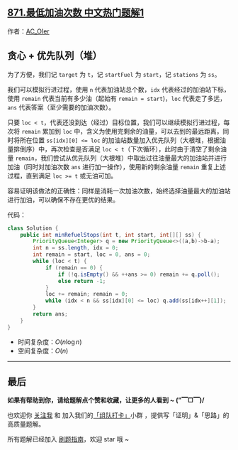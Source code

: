 ## [871.最低加油次数 中文热门题解1](https://leetcode.cn/problems/minimum-number-of-refueling-stops/solutions/100000/by-ac_oier-q2mk)

作者：[AC_OIer](https://leetcode.cn/u/AC_OIer)
## 贪心 + 优先队列（堆）

为了方便，我们记 `target` 为 `t`，记 `startFuel` 为 `start`，记 `stations` 为 `ss`。

我们可以模拟行进过程，使用 `n` 代表加油站总个数，`idx` 代表经过的加油站下标，使用 `remain` 代表当前有多少油（起始有 `remain = start`)，`loc` 代表走了多远，`ans` 代表答案（至少需要的加油次数）。

只要 `loc < t`，代表还没到达（经过）目标位置，我们可以继续模拟行进过程，每次将 `remain` 累加到 `loc` 中，含义为使用完剩余的油量，可以去到的最远距离，同时将所在位置 `ss[idx][0] <= loc` 的加油站数量加入优先队列（大根堆，根据油量排倒序）中，再次检查是否满足 `loc < t`（下次循环），此时由于清空了剩余油量 `remain`，我们尝试从优先队列（大根堆）中取出过往油量最大的加油站并进行加油（同时对加油次数 `ans` 进行加一操作），使用新的剩余油量 `remain` 重复上述过程，直到满足 `loc >= t` 或无油可加。

容易证明该做法的正确性：同样是消耗一次加油次数，始终选择油量最大的加油站进行加油，可以确保不存在更优的结果。

代码：
```Java []
class Solution {
    public int minRefuelStops(int t, int start, int[][] ss) {
        PriorityQueue<Integer> q = new PriorityQueue<>((a,b)->b-a);
        int n = ss.length, idx = 0;
        int remain = start, loc = 0, ans = 0;
        while (loc < t) {
            if (remain == 0) {
                if (!q.isEmpty() && ++ans >= 0) remain += q.poll();
                else return -1;
            }
            loc += remain; remain = 0;
            while (idx < n && ss[idx][0] <= loc) q.add(ss[idx++][1]);
        }
        return ans;
    }
}
```
* 时间复杂度：$O(n\log{n})$
* 空间复杂度：$O(n)$

---

## 最后

**如果有帮助到你，请给题解点个赞和收藏，让更多的人看到 ~ ("▔□▔)/**

也欢迎你 [关注我](https://oscimg.oschina.net/oscnet/up-19688dc1af05cf8bdea43b2a863038ab9e5.png) 和 加入我们的[「组队打卡」](https://leetcode-cn.com/u/ac_oier/)小群 ，提供写「证明」&「思路」的高质量题解。

所有题解已经加入 [刷题指南](https://github.com/SharingSource/LogicStack-LeetCode/wiki)，欢迎 star 哦 ~